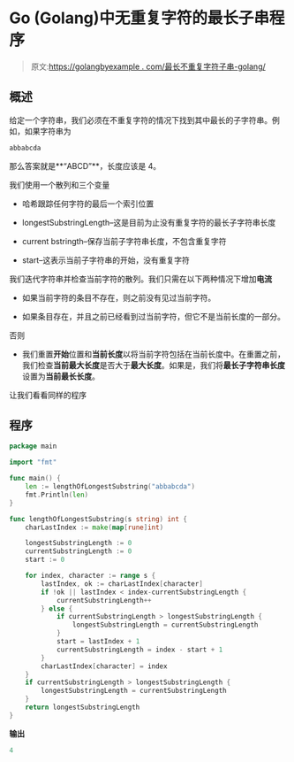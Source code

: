 # Go (Golang)中无重复字符的最长子串程序

> 原文:[https://golangbyexample . com/最长不重复字符子串-golang/](https://golangbyexample.com/longest-substring-without-repeating-characters-golang/)

## **概述**

给定一个字符串，我们必须在不重复字符的情况下找到其中最长的子字符串。例如，如果字符串为

```go
abbabcda
```

那么答案就是**“ABCD”**，长度应该是 4。

我们使用一个散列和三个变量

*   哈希跟踪任何字符的最后一个索引位置

*   longestSubstringLength–这是目前为止没有重复字符的最长子字符串长度

*   current bstringth–保存当前子字符串长度，不包含重复字符

*   start–这表示当前子字符串的开始，没有重复字符

我们迭代字符串并检查当前字符的散列。我们只需在以下两种情况下增加**电流**

*   如果当前字符的条目不存在，则之前没有见过当前字符。

*   如果条目存在，并且之前已经看到过当前字符，但它不是当前长度的一部分。

否则

*   我们重置**开始**位置和**当前长度**以将当前字符包括在当前长度中。在重置之前，我们检查**当前最大长度**是否大于**最大长度**。如果是，我们将**最长子字符串长度**设置为**当前最长长度**。

让我们看看同样的程序

## **程序**

```go
package main

import "fmt"

func main() {
	len := lengthOfLongestSubstring("abbabcda")
	fmt.Println(len)
}

func lengthOfLongestSubstring(s string) int {
	charLastIndex := make(map[rune]int)

	longestSubstringLength := 0
	currentSubstringLength := 0
	start := 0

	for index, character := range s {
		lastIndex, ok := charLastIndex[character]
		if !ok || lastIndex < index-currentSubstringLength {
			currentSubstringLength++
		} else {
			if currentSubstringLength > longestSubstringLength {
				longestSubstringLength = currentSubstringLength
			}
			start = lastIndex + 1
			currentSubstringLength = index - start + 1
		}
		charLastIndex[character] = index
	}
	if currentSubstringLength > longestSubstringLength {
		longestSubstringLength = currentSubstringLength
	}
	return longestSubstringLength
}
```

**输出**

```go
4
```